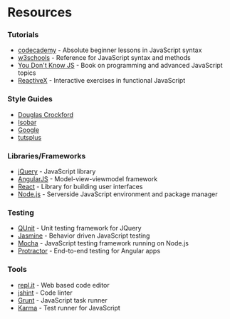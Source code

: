 # Resources

### Tutorials

- [codecademy](https://www.codecademy.com/learn/javascript) - Absolute beginner lessons in JavaScript syntax
- [w3schools](http://www.w3schools.com/js/default.asp) - Reference for JavaScript syntax and methods
- [You Don't Know JS](https://github.com/getify/You-Dont-Know-JS) - Book on programming and advanced JavaScript topics
- [ReactiveX](http://reactivex.io/learnrx/) - Interactive exercises in functional JavaScript

### Style Guides

- [Douglas Crockford](http://javascript.crockford.com/code.html)    
- [Isobar](http://isobar-idev.github.io/code-standards/#javascript_javascript) 
- [Google](https://google.github.io/styleguide/javascriptguide.xml)   
- [tutsplus](http://code.tutsplus.com/tutorials/the-essentials-of-writing-high-quality-javascript--net-15145)

### Libraries/Frameworks

- [jQuery](https://jquery.com/) - JavaScript library  
- [AngularJS](https://angularjs.org/) - Model-view-viewmodel framework
- [React](https://facebook.github.io/react/) - Library for building user interfaces
- [Node.js](https://nodejs.org/en/) - Serverside JavaScript environment and package manager

### Testing

- [QUnit](http://qunitjs.com/) - Unit testing framework for JQuery
- [Jasmine](http://jasmine.github.io/) - Behavior driven JavaScript testing  
- [Mocha](https://mochajs.org/) - JavaScript testing framework running on Node.js
- [Protractor](http://www.protractortest.org/#/) - End-to-end testing for Angular apps

### Tools

- [repl.it](https://repl.it/languages/javascript) - Web based code editor
- [jshint](http://jshint.com/) - Code linter 
- [Grunt](http://gruntjs.com/) - JavaScript task runner
- [Karma](http://karma-runner.github.io/0.8/index.html) - Test runner for JavaScript

